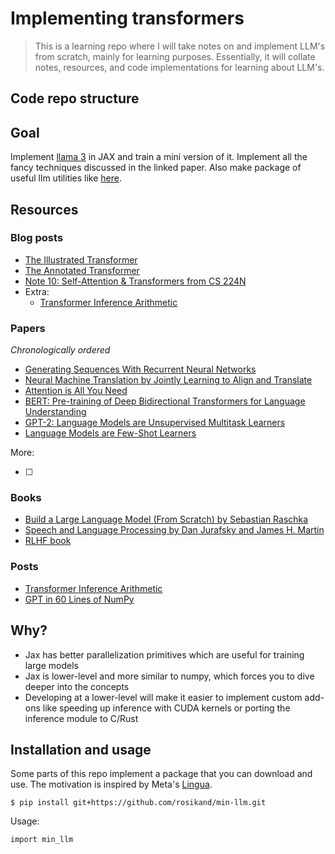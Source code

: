 # Implementing transformers

> This is a learning repo where I will take notes on and implement LLM's from scratch, mainly for learning purposes. Essentially, it will collate notes, resources, and code implementations for learning about LLM's.

## Code repo structure


## Goal 

Implement [llama 3](https://arxiv.org/pdf/2407.21783) in JAX and train a mini version of it. Implement all the fancy techniques discussed in the linked paper. Also make package of useful llm utilities like [here](https://github.com/rosikand/cs197-library/tree/main). 


## Resources


### Blog posts

- [The Illustrated Transformer](http://jalammar.github.io/illustrated-transformer/)
- [The Annotated Transformer](https://nlp.seas.harvard.edu/annotated-transformer/)
- [Note 10: Self-Attention & Transformers from CS 224N](https://web.stanford.edu/class/cs224n/readings/cs224n-self-attention-transformers-2023_draft.pdf)
- Extra:
  - [Transformer Inference Arithmetic](https://kipp.ly/transformer-inference-arithmetic/#kv-cache)

### Papers

*Chronologically ordered*

- [Generating Sequences With Recurrent Neural Networks](https://arxiv.org/abs/1308.0850)
- [Neural Machine Translation by Jointly Learning to Align and Translate](https://arxiv.org/abs/1409.0473)
- [Attention is All You Need](https://arxiv.org/abs/1706.03762)
- [BERT: Pre-training of Deep Bidirectional Transformers for Language Understanding](https://arxiv.org/abs/1810.04805)
- [GPT-2: Language Models are Unsupervised Multitask Learners](https://cdn.openai.com/better-language-models/language_models_are_unsupervised_multitask_learners.pdf)
- [Language Models are Few-Shot Learners](https://arxiv.org/abs/2005.14165)


More: 

- [ ]


### Books

- [Build a Large Language Model (From Scratch) by Sebastian Raschka](https://www.manning.com/books/build-a-large-language-model-from-scratch)
- [Speech and Language Processing by Dan Jurafsky and James H. Martin](https://web.stanford.edu/~jurafsky/slp3/)
- [RLHF book](https://rlhfbook.com/)


### Posts 

- [Transformer Inference Arithmetic](https://kipp.ly/transformer-inference-arithmetic/)
- [GPT in 60 Lines of NumPy](https://jaykmody.com/blog/gpt-from-scratch/)



## Why? 

- Jax has better parallelization primitives which are useful for training large models 
- Jax is lower-level and more similar to numpy, which forces you to dive deeper into the concepts
- Developing at a lower-level will make it easier to implement custom add-ons like speeding up inference with CUDA kernels or porting the inference module to C/Rust


## Installation and usage

Some parts of this repo implement a package that you can download and use. The motivation is inspired by Meta's [Lingua](https://github.com/facebookresearch/lingua). 

```
$ pip install git+https://github.com/rosikand/min-llm.git
```

Usage: 

```
import min_llm
```

